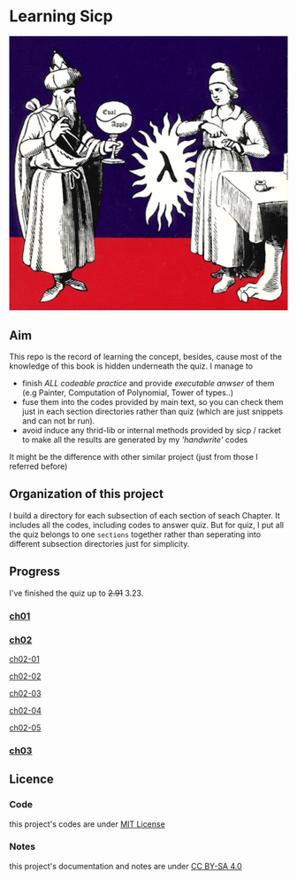# Learning Sicp

![sicp](./images/sicp.png)

## Aim

This repo is the record of learning the concept, besides, cause most of the knowledge of this book is hidden underneath the quiz.
I manage to 

- finish _ALL codeable practice_ and provide _executable anwser_ of them (e.g Painter, Computation of Polynomial, Tower of types..)
- fuse them into the codes provided by main text, so you can check them just in each section directories rather than quiz (which are just snippets and can not br run).
- avoid induce any thrid-lib or internal methods provided by sicp / racket to make all the results are generated by my *'handwrite'* codes

It might be the difference with other similar project (just from those I referred before)

## Organization of this project 
I build a directory for each subsection of each section of seach Chapter. It includes all the codes, including codes to answer quiz. 
But for quiz, I put all the quiz belongs to one `sections` together rather than seperating into different subsection directories just for simplicity.



## Progress

I've finished the quiz up to <del>2.91</del> 3.23.

### [ch01](./ch01/readme.md)

### [ch02](./ch02/readme.md)

[ch02-01](./ch02/01/readme.md)

[ch02-02](./ch02/02/readme.md)

[ch02-03](./ch02/03/readme.md)

[ch02-04](./ch02/04/readme.md)

[ch02-05](./ch02/05/readme.md)

### [ch03](./ch03/readme.md)

## Licence

### Code
this project's codes are under [MIT License](./LICENSE.md)

### Notes
this project's documentation and notes are under [CC BY-SA 4.0](https://creativecommons.org/licenses/by-sa/4.0/)


